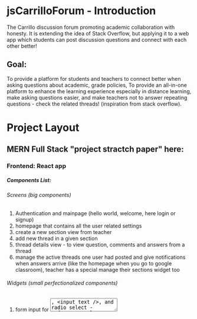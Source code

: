 # jsCarrilloForum - Introduction
The Carrillo discussion forum promoting academic collaboration with honesty. It is extending the idea of Stack Overflow, but applying it to a web app which students can post discussion questions and connect with each other better! 
## Goal: 
To provide a platform for students and teachers to connect better when asking questions about academic, grade policies, 
To provide an all-in-one platform to enhance the learning experience especially in distance learning, make asking questions easier, and make teachers not to answer repeating questions - check the related threads! (inspiration from stack overflow). 

#
# Project Layout
## MERN Full Stack "project stractch paper" here: 
### Frontend: React app
##### Components List: 
###### Screens (big components)
1. Authentication and mainpage (hello world, welcome, here login or signup)
2. homepage that contains all the user related settings
3. create a new section view from teacher
4. add new thread in a given section
5. thread details view - to view question, comments and answers from a thread
6. manage the active threads one user had posted and give notifications when answers arrive (like the homepage when you go to google classroom), teacher has a special manage their sections widget too
###### Widgets (small perfectionalized components)
1. form input for <textarea />, <input text />, and radio select - refer to google form's style
2. thread / section widget where json list can be passed in (thread, section manage view is the same style / component)


### Backend: Express module
#####    Here is the backend project layout: 
index.js is the main file which extends the routers
###### Folders: 
routers : for containing express routers
1. user authentication required routers that needs to extend auth middlewares
2. routers to fetch - some auth required (fetch.js)
3. to post - all auth required (posts.js)

#####    URL Formats
/ : the url that returns the entire react app to the user\
/api/... : to fetch data from mongodb\
1. sections/:id : to grab the avaible sections a user is enrolled or permitted in (id = user id created by mongodb)
2. threads/:id : to grab the existing threads given (id of that sections) - returns [title, description, user, numReplies, isSolved]
3. thread-details/:id : to get the comments, title, 
/posts/... : to post data\

